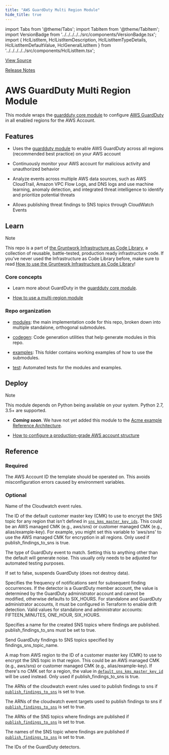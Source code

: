 ```yaml
---
title: "AWS GuardDuty Multi Region Module"
hide_title: true
---
```


import Tabs from '@theme/Tabs';
import TabItem from '@theme/TabItem';
import VersionBadge from '../../../../../src/components/VersionBadge.tsx';
import { HclListItem, HclListItemDescription, HclListItemTypeDetails, HclListItemDefaultValue, HclGeneralListItem } from '../../../../../src/components/HclListItem.tsx';

<a href="https://github.com/gruntwork-io/terraform-aws-security/tree/main/modules/guardduty-multi-region" className="link-button" title="View the source code for this module in GitHub.">View Source</a>

<a href="https://github.com/gruntwork-io/terraform-aws-security/releases?q=" className="link-button" title="Release notes for only the service catalog versions which impacted this service.">Release Notes</a>

# AWS GuardDuty Multi Region Module

This module wraps the [guardduty core module](https://github.com/gruntwork-io/terraform-aws-security/tree/main/modules/guardduty/README.adoc) to configure [AWS GuardDuty](https://aws.amazon.com/guardduty/) in all enabled regions for the AWS Account.

## Features

*   Uses the [guardduty module](https://github.com/gruntwork-io/terraform-aws-security/tree/main/modules/guardduty) to enable AWS GuardDuty across all regions (recommended best practice) on your AWS account

*   Continuously monitor your AWS account for malicious activity and unauthorized behavior

*   Analyze events across multiple AWS data sources, such as AWS CloudTrail, Amazon VPC Flow Logs, and DNS logs and use machine learning, anomaly detection, and integrated threat intelligence to identify and prioritize potential threats

*   Allows publishing threat findings to SNS topics through CloudWatch Events

## Learn

Note

This repo is a part of [the Gruntwork Infrastructure as Code Library](https://gruntwork.io/infrastructure-as-code-library/), a collection of reusable, battle-tested, production ready infrastructure code. If you’ve never used the Infrastructure as Code Library before, make sure to read [How to use the Gruntwork Infrastructure as Code Library](https://gruntwork.io/guides/foundations/how-to-use-gruntwork-infrastructure-as-code-library/)!

### Core concepts

*   Learn more about GuardDuty in the [guardduty core module](https://github.com/gruntwork-io/terraform-aws-security/tree/main/modules/guardduty/README.adoc).

*   [How to use a multi-region module](https://github.com/gruntwork-io/terraform-aws-security/tree/main/codegen/core-concepts.md#how-to-use-a-multi-region-module)

### Repo organization

*   [modules](https://github.com/gruntwork-io/terraform-aws-security/tree/main/modules): the main implementation code for this repo, broken down into multiple standalone, orthogonal submodules.

*   [codegen](https://github.com/gruntwork-io/terraform-aws-security/tree/main/codegen): Code generation utilities that help generate modules in this repo.

*   [examples](https://github.com/gruntwork-io/terraform-aws-security/tree/main/examples): This folder contains working examples of how to use the submodules.

*   [test](https://github.com/gruntwork-io/terraform-aws-security/tree/main/test): Automated tests for the modules and examples.

## Deploy

Note

This module depends on Python being available on your system. Python 2.7, 3.5+ are supported.

*   ***Coming soon***. We have not yet added this module to the [Acme example Reference Architecture](https://github.com/gruntwork-io/infrastructure-modules-multi-account-acme).

*   [How to configure a production-grade AWS account structure](https://gruntwork.io/guides/foundations/how-to-configure-production-grade-aws-account-structure/)




## Reference

<Tabs>
<TabItem value="inputs" label="Inputs" default>

### Required

<HclListItem name="aws_account_id" requirement="required" type="string">
<HclListItemDescription>

The AWS Account ID the template should be operated on. This avoids misconfiguration errors caused by environment variables.

</HclListItemDescription>
</HclListItem>

### Optional

<HclListItem name="cloudwatch_event_rule_name" requirement="optional" type="string">
<HclListItemDescription>

Name of the Cloudwatch event rules.

</HclListItemDescription>
<HclListItemDefaultValue defaultValue="&quot;guardduty-finding-events&quot;"/>
</HclListItem>

<HclListItem name="default_sns_kms_master_key_id" requirement="optional" type="string">
<HclListItemDescription>

The ID of the default customer master key (CMK) to use to encrypt the SNS topic for any region that isn't defined in <a href="#sns_kms_master_key_ids"><code>sns_kms_master_key_ids</code></a>. This could be an AWS managed CMK (e.g., aws/sns) or customer managed CMK (e.g., alias/example-key). For example, you might set this variable to 'aws/sns' to use the AWS managed CMK for encryption in all regions. Only used if publish_findings_to_sns is true.

</HclListItemDescription>
<HclListItemDefaultValue defaultValue="null"/>
</HclListItem>

<HclListItem name="detail_type" requirement="optional" type="string">
<HclListItemDescription>

The type of GuardDuty event to match. Setting this to anything other than the default will generate noise. This usually only needs to be adjusted for automated testing purposes.

</HclListItemDescription>
<HclListItemDefaultValue defaultValue="&quot;GuardDuty Finding&quot;"/>
</HclListItem>

<HclListItem name="enable" requirement="optional" type="bool">
<HclListItemDescription>

If set to false, suspends GuardDuty (does not destroy data).

</HclListItemDescription>
<HclListItemDefaultValue defaultValue="true"/>
</HclListItem>

<HclListItem name="finding_publishing_frequency" requirement="optional" type="string">
<HclListItemDescription>

Specifies the frequency of notifications sent for subsequent finding occurrences. If the detector is a GuardDuty member account, the value is determined by the GuardDuty administrator account and cannot be modified, otherwise defaults to SIX_HOURS. For standalone and GuardDuty administrator accounts, it must be configured in Terraform to enable drift detection. Valid values for standalone and administrator accounts: FIFTEEN_MINUTES, ONE_HOUR, SIX_HOURS.

</HclListItemDescription>
<HclListItemDefaultValue defaultValue="null"/>
</HclListItem>

<HclListItem name="findings_sns_topic_name" requirement="optional" type="string">
<HclListItemDescription>

Specifies a name for the created SNS topics where findings are published. publish_findings_to_sns must be set to true.

</HclListItemDescription>
<HclListItemDefaultValue defaultValue="&quot;guardduty-findings&quot;"/>
</HclListItem>

<HclListItem name="publish_findings_to_sns" requirement="optional" type="bool">
<HclListItemDescription>

Send GuardDuty findings to SNS topics specified by findings_sns_topic_name.

</HclListItemDescription>
<HclListItemDefaultValue defaultValue="false"/>
</HclListItem>

<HclListItem name="sns_kms_master_key_ids" requirement="optional" type="map(string)">
<HclListItemDescription>

A map from AWS region to the ID of a customer master key (CMK) to use to encrypt the SNS topic in that region. This could be an AWS managed CMK (e.g., aws/sns) or customer managed CMK (e.g., alias/example-key). If there's no CMK set for a region, the value in <a href="#default_sns_kms_master_key_id"><code>default_sns_kms_master_key_id</code></a> will be used instead. Only used if publish_findings_to_sns is true.

</HclListItemDescription>
<HclListItemDefaultValue defaultValue="{}"/>
</HclListItem>

</TabItem>
<TabItem value="outputs" label="Outputs">

<HclListItem name="cloudwatch_event_rule_arns">
<HclListItemDescription>

The ARNs of the cloudwatch event rules used to publish findings to sns if <a href="#publish_findings_to_sns"><code>publish_findings_to_sns</code></a> is set to true.

</HclListItemDescription>
</HclListItem>

<HclListItem name="cloudwatch_event_target_arns">
<HclListItemDescription>

The ARNs of the cloudwatch event targets used to publish findings to sns if <a href="#publish_findings_to_sns"><code>publish_findings_to_sns</code></a> is set to true.

</HclListItemDescription>
</HclListItem>

<HclListItem name="findings_sns_topic_arns">
<HclListItemDescription>

The ARNs of the SNS topics where findings are published if <a href="#publish_findings_to_sns"><code>publish_findings_to_sns</code></a> is set to true.

</HclListItemDescription>
</HclListItem>

<HclListItem name="findings_sns_topic_names">
<HclListItemDescription>

The names of the SNS topic where findings are published if <a href="#publish_findings_to_sns"><code>publish_findings_to_sns</code></a> is set to true.

</HclListItemDescription>
</HclListItem>

<HclListItem name="guardduty_detector_ids">
<HclListItemDescription>

The IDs of the GuardDuty detectors.

</HclListItemDescription>
</HclListItem>

</TabItem>
</Tabs>


<!-- ##DOCS-SOURCER-START
{
  "originalSources": [
    "https://github.com/gruntwork-io/terraform-aws-security/tree/modules/guardduty-multi-region/readme.adoc",
    "https://github.com/gruntwork-io/terraform-aws-security/tree/modules/guardduty-multi-region/variables.tf",
    "https://github.com/gruntwork-io/terraform-aws-security/tree/modules/guardduty-multi-region/outputs.tf"
  ],
  "sourcePlugin": "module-catalog-api",
  "hash": "1b9719a199aa546629dcf75aab065413"
}
##DOCS-SOURCER-END -->

